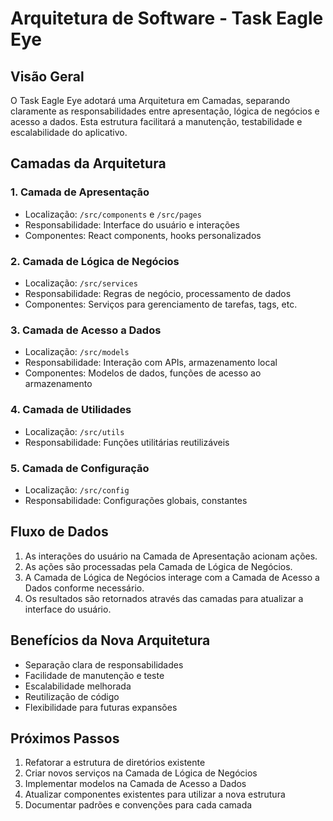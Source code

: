 # Arquitetura de Software - Task Eagle Eye

## Visão Geral

O Task Eagle Eye adotará uma Arquitetura em Camadas, separando claramente as responsabilidades entre apresentação, lógica de negócios e acesso a dados. Esta estrutura facilitará a manutenção, testabilidade e escalabilidade do aplicativo.

## Camadas da Arquitetura

### 1. Camada de Apresentação
- Localização: `/src/components` e `/src/pages`
- Responsabilidade: Interface do usuário e interações
- Componentes: React components, hooks personalizados

### 2. Camada de Lógica de Negócios
- Localização: `/src/services`
- Responsabilidade: Regras de negócio, processamento de dados
- Componentes: Serviços para gerenciamento de tarefas, tags, etc.

### 3. Camada de Acesso a Dados
- Localização: `/src/models`
- Responsabilidade: Interação com APIs, armazenamento local
- Componentes: Modelos de dados, funções de acesso ao armazenamento

### 4. Camada de Utilidades
- Localização: `/src/utils`
- Responsabilidade: Funções utilitárias reutilizáveis

### 5. Camada de Configuração
- Localização: `/src/config`
- Responsabilidade: Configurações globais, constantes

## Fluxo de Dados

1. As interações do usuário na Camada de Apresentação acionam ações.
2. As ações são processadas pela Camada de Lógica de Negócios.
3. A Camada de Lógica de Negócios interage com a Camada de Acesso a Dados conforme necessário.
4. Os resultados são retornados através das camadas para atualizar a interface do usuário.

## Benefícios da Nova Arquitetura

- Separação clara de responsabilidades
- Facilidade de manutenção e teste
- Escalabilidade melhorada
- Reutilização de código
- Flexibilidade para futuras expansões

## Próximos Passos

1. Refatorar a estrutura de diretórios existente
2. Criar novos serviços na Camada de Lógica de Negócios
3. Implementar modelos na Camada de Acesso a Dados
4. Atualizar componentes existentes para utilizar a nova estrutura
5. Documentar padrões e convenções para cada camada